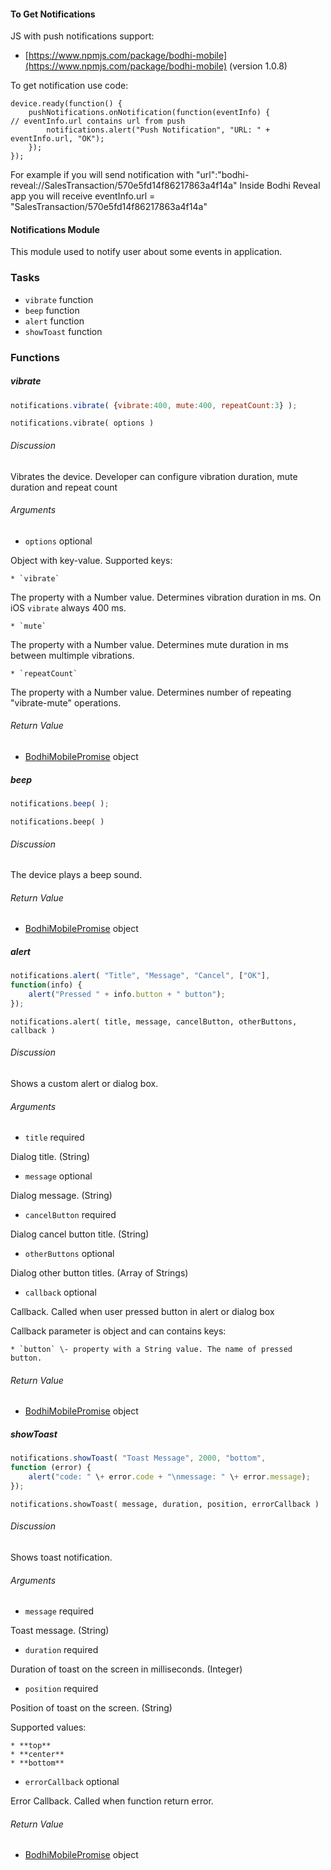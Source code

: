 #### To Get Notifications

JS with push notifications support:
- [https://www.npmjs.com/package/bodhi-mobile](https://www.npmjs.com/package/bodhi-mobile) (version 1.0.8)

To get notification use code:
```
device.ready(function() {
    pushNotifications.onNotification(function(eventInfo) {
// eventInfo.url contains url from push
        notifications.alert("Push Notification", "URL: " + eventInfo.url, "OK");
    });
});
```

For example if you will send notification with "url":"bodhi-reveal://SalesTransaction/570e5fd14f86217863a4f14a"
Inside Bodhi Reveal app you will receive eventInfo.url = "SalesTransaction/570e5fd14f86217863a4f14a"

#### Notifications Module

This module used to notify user about some events in application.

### Tasks

  * `vibrate` function
  * `beep` function
  * `alert` function
  * `showToast` function

### Functions

##### vibrate

```javascript
notifications.vibrate( {vibrate:400, mute:400, repeatCount:3} );
```

`notifications.vibrate( options )`

###### Discussion

Vibrates the device. Developer can configure vibration duration, mute duration
and repeat count

###### Arguments

  * `options` optional

Object with key-value. Supported keys:

    * `vibrate`

The property with a Number value. Determines vibration duration in ms. On iOS `vibrate` always 400 ms.

    * `mute`

The property with a Number value. Determines mute duration in ms between multimple vibrations.

    * `repeatCount`

The property with a Number value. Determines number of repeating "vibrate-mute" operations.

###### Return Value

  * [BodhiMobilePromise](#kernel-promise) object

##### beep

```javascript
notifications.beep( );
```

`notifications.beep( )`

###### Discussion

The device plays a beep sound.

###### Return Value

  * [BodhiMobilePromise](#kernel-promise) object


##### alert

```javascript
notifications.alert( "Title", "Message", "Cancel", ["OK"],  
function(info) {  
    alert("Pressed " + info.button + " button");  
});
```

`notifications.alert( title, message, cancelButton, otherButtons, callback )`

###### Discussion

Shows a custom alert or dialog box.

###### Arguments

  * `title` required

Dialog title. (String)

  * `message` optional

Dialog message. (String)

  * `cancelButton` required

Dialog cancel button title. (String)

  * `otherButtons` optional

Dialog other button titles. (Array of Strings)

  * `callback` optional

Callback. Called when user pressed button in alert or dialog box

Callback parameter is object and can contains keys:

    * `button` \- property with a String value. The name of pressed button.

###### Return Value

  * [BodhiMobilePromise](#kernel-promise) object


##### showToast

```javascript
notifications.showToast( "Toast Message", 2000, "bottom",  
function (error) {  
    alert("code: " \+ error.code + "\nmessage: " \+ error.message);  
});
```

`notifications.showToast( message, duration, position, errorCallback )`

###### Discussion

Shows toast notification.

###### Arguments

  * `message` required

Toast message. (String)

  * `duration` required

Duration of toast on the screen in milliseconds. (Integer)

  * `position` required

Position of toast on the screen. (String)

Supported values:

    * **top**
    * **center**
    * **bottom**

  * `errorCallback` optional

Error Callback. Called when function return error.

###### Return Value

  * [BodhiMobilePromise](#kernel-promise) object
